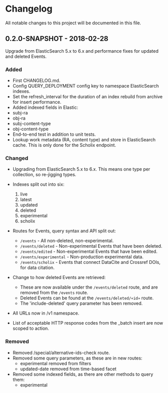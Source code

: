 # Changelog
All notable changes to this project will be documented in this file.

## 0.2.0-SNAPSHOT - 2018-02-28

Upgrade from ElasticSearch 5.x to 6.x and performance fixes for updated and deleted Events.

### Added

- First CHANGELOG.md.
- Config QUERY_DEPLOYMENT config key to namespace ElasticSearch indexes.
- Set the refresh_interval for the duration of an index rebuild from archive for insert performance.
- Added indexed fields in Elastic:
 - subj-ra
 - obj-ra
 - subj-content-type
 - obj-content-type
- End-to-end test in addition to unit tests.
- Lookup work metadata (RA, content type) and store in ElasticSearch cache. This is only done for the Scholix endpoint.

### Changed
- Upgrading from ElasticSearch 5.x to 6.x. This means one type per collection, so re-jigging types.
- Indexes split out into six:
  1. live
  2. latest
  3. updated
  4. deleted
  5. experimental
  6. scholix

- Routes for Events, query syntax and API split out:
  - `/events` - All non-deleted, non-experimental.
  - `/events/deleted` - Non-experimental Events that have been deleted.
  - `/events/edited` - Non-experimental Events that have been edited.
  - `/events/experimental` - Non-production experimental data.
  - `/events/scholix` - Events that connect DataCite and Crossref DOIs, for data citation.
- Change to how deleted Events are retrieved:
  - These are now available under the `/events/deleted` route, and are removed from the `/events` route.
  - Deleted Events can be found at the `/events/deleted/«id»` route. 
  - The 'include-deleted' query parameter has been removed.
- All URLs now in /v1 namespace.
- List of acceptable HTTP response codes from the _batch insert are now scoped to action.


### Removed
- Removed /special/alternative-ids-check route.
- Removed some query parameters, as these are in new routes:
  - experimental removed from filters
  - updated-date removed from time-based facet
- Removed some indexed fields, as there are other methods to query them:
  - experimental
